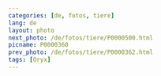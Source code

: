 ```yaml
---
categories: [de, fotos, tiere]
lang: de
layout: photo
next_photo: /de/fotos/tiere/P0000500.html
picname: P0000360
prev_photo: /de/fotos/tiere/P0000362.html
tags: [Oryx]
---
```

